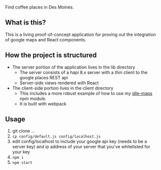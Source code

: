 Find coffee places in Des Moines.

## What is this?

This is a living proof-of-concept application for proving out the integration of google maps and React components.

## How the project is structured

* The server portion of the application lives in the lib directory
  * The server consists of a hapi 8.x server with a thin client to the google places REST api
  * Server-side views rendered with React
* The client-side portion lives in the client directory
  * This includes a more robust example of how to use my [idle-maps](https://github.com/zpratt/idle-maps) npm module.
  * It is built with webpack

## Usage

  1. git clone ...
  2. `cp config/default.js config/localhost.js`
  3. edit config/localhost to include your google api key (needs to be a server key) and ip address of your server that you've whitelisted for your key
  4. `npm i`
  5. `npm start`
